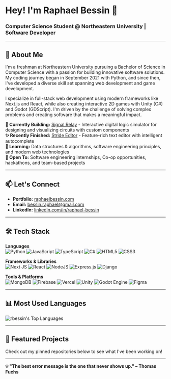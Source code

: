 # Hey! I'm Raphael Bessin 👋

### Computer Science Student @ Northeastern University | Software Developer

---

## 🚀 About Me

I'm a freshman at Northeastern University pursuing a Bachelor of Science in Computer Science with a passion for building innovative software solutions. My coding journey began in September 2021 with Python, and since then, I've developed a diverse skill set spanning web development and game development.

I specialize in full-stack web development using modern frameworks like Next.js and React, while also creating interactive 2D games with Unity (C#) and Godot (GDScript). I'm driven by the challenge of solving complex problems and creating software that makes a meaningful impact.

**🔭 Currently Building:** [Signal Relay](https://github.com/rbessin/Signal-Relay) - Interactive digital logic simulator for designing and visualizing circuits with custom components  
**✨ Recently Finished:** [Stride Editor](https://github.com/rbessin/Stride-Editor) - Feature-rich text editor with intelligent autocomplete  
**🌱 Learning:** Data structures & algorithms, software engineering principles, and modern web technologies  
**💼 Open To:** Software engineering internships, Co-op opportunities, hackathons, and team-based projects

---

## 📫 Let's Connect

- **Portfolio:** [raphaelbessin.com](https://portfolio-v2-sky3e.vercel.app/)
- **Email:** [bessin.raphael@gmail.com](mailto:bessin.raphael@gmail.com)
- **LinkedIn:** [linkedin.com/in/raphael-bessin](https://linkedin.com/in/raphael-bessin/)

---

## 🛠️ Tech Stack

**Languages**  
![Python](https://img.shields.io/badge/python-3670A0?style=for-the-badge&logo=python&logoColor=ffdd54)
![JavaScript](https://img.shields.io/badge/javascript-%23323330.svg?style=for-the-badge&logo=javascript&logoColor=%23F7DF1E)
![TypeScript](https://img.shields.io/badge/typescript-%23007ACC.svg?style=for-the-badge&logo=typescript&logoColor=white)
![C#](https://img.shields.io/badge/c%23-%23239120.svg?style=for-the-badge&logo=c-sharp&logoColor=white)
![HTML5](https://img.shields.io/badge/html5-%23E34F26.svg?style=for-the-badge&logo=html5&logoColor=white)
![CSS3](https://img.shields.io/badge/css3-%231572B6.svg?style=for-the-badge&logo=css3&logoColor=white)

**Frameworks & Libraries**  
![Next JS](https://img.shields.io/badge/Next-black?style=for-the-badge&logo=next.js&logoColor=white)
![React](https://img.shields.io/badge/react-%2320232a.svg?style=for-the-badge&logo=react&logoColor=%2361DAFB)
![NodeJS](https://img.shields.io/badge/node.js-6DA55F?style=for-the-badge&logo=node.js&logoColor=white)
![Express.js](https://img.shields.io/badge/express.js-%23404d59.svg?style=for-the-badge&logo=express&logoColor=%2361DAFB)
![Django](https://img.shields.io/badge/django-%23092E20.svg?style=for-the-badge&logo=django&logoColor=white)

**Tools & Platforms**  
![MongoDB](https://img.shields.io/badge/MongoDB-%234ea94b.svg?style=for-the-badge&logo=mongodb&logoColor=white)
![Firebase](https://img.shields.io/badge/firebase-%23039BE5.svg?style=for-the-badge&logo=firebase)
![Vercel](https://img.shields.io/badge/vercel-%23000000.svg?style=for-the-badge&logo=vercel&logoColor=white)
![Unity](https://img.shields.io/badge/Unity-%2320232a.svg?style=for-the-badge&logo=unity&logoColor=white)
![Godot Engine](https://img.shields.io/badge/GODOT-%23FFFFFF.svg?style=for-the-badge&logo=godot-engine)
![Figma](https://img.shields.io/badge/figma-%23F24E1E.svg?style=for-the-badge&logo=figma&logoColor=white)

---

## 📊 Most Used Languages

![rbessin's Top Languages](https://github-readme-stats.vercel.app/api/top-langs/?username=rbessin&theme=vue&show_icons=true&hide_border=true&layout=compact)

---

## 🎯 Featured Projects

Check out my pinned repositories below to see what I've been working on!

---

**💡 "The best error message is the one that never shows up." – Thomas Fuchs**
